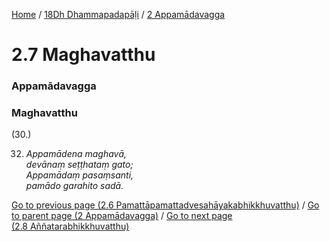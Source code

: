 
[Home](/) / [18Dh Dhammapadapāḷi](../../18Dh.md) / [2 Appamādavagga](../2.md)

# 2.7 Maghavatthu

### Appamādavagga

### Maghavatthu

(30.)

32. _Appamādena maghavā,_  
_devānaṃ seṭṭhataṃ gato;_  
_Appamādaṃ pasaṃsanti,_  
_pamādo garahito sadā._  


[Go to previous page (2.6 Pamattāpamattadvesahāyakabhikkhuvatthu)](2.6.md) / [Go to parent page (2 Appamādavagga)](../2.md) / [Go to next page (2.8 Aññatarabhikkhuvatthu)](2.8.md)


